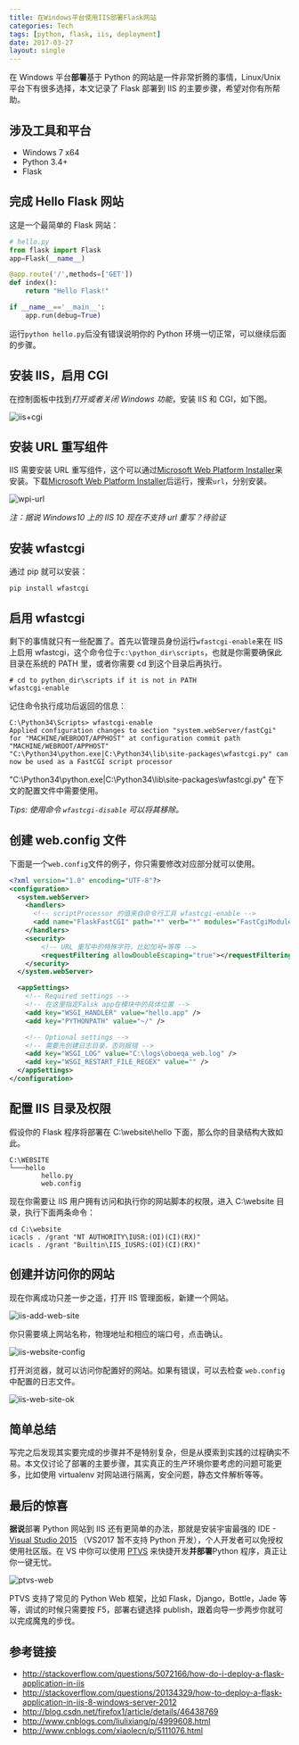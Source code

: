 ```yaml
---
title: 在Windows平台使用IIS部署Flask网站
categories: Tech
tags: [python, flask, iis, deployment]
date: 2017-03-27
layout: single
---
```


在 Windows 平台**部署**基于 Python 的网站是一件非常折腾的事情，Linux/Unix 平台下有很多选择，本文记录了 Flask 部署到 IIS 的主要步骤，希望对你有所帮助。

<!-- more -->

## 涉及工具和平台

- Windows 7 x64
- Python 3.4+
- Flask

## 完成 Hello Flask 网站

这是一个最简单的 Flask 网站：

```python
# hello.py
from flask import Flask
app=Flask(__name__)

@app.route('/',methods=['GET'])
def index():
    return "Hello Flask!"

if __name__=='__main__':
    app.run(debug=True)
```

运行`python hello.py`后没有错误说明你的 Python 环境一切正常，可以继续后面的步骤。

## 安装 IIS，启用 CGI

在控制面板中找到*打开或者关闭 Windows 功能*，安装 IIS 和 CGI，如下图。

![iis+cgi](https://tobyqin.github.io/images/iis+cgi.png)

## 安装 URL 重写组件

IIS 需要安装 URL 重写组件，这个可以通过[Microsoft Web Platform Installer](https://www.microsoft.com/web/downloads/platform.aspx)来安装。下载[Microsoft Web Platform Installer](https://www.microsoft.com/web/downloads/platform.aspx)后运行，搜索`url`，分别安装。

![wpi-url](https://tobyqin.github.io/images/wpi-url.png)

_注：据说 Windows10 上的 IIS 10 现在不支持 url 重写？待验证_

## 安装 wfastcgi

通过 pip 就可以安装：

```
pip install wfastcgi
```

## 启用 wfastcgi

剩下的事情就只有一些配置了。首先以管理员身份运行`wfastcgi-enable`来在 IIS 上启用 wfastcgi，这个命令位于`c:\python_dir\scripts`，也就是你需要确保此目录在系统的 PATH 里，或者你需要 cd 到这个目录后再执行。

```shell
# cd to python_dir\scripts if it is not in PATH
wfastcgi-enable
```

记住命令执行成功后返回的信息：

```
C:\Python34\Scripts> wfastcgi-enable
Applied configuration changes to section "system.webServer/fastCgi" for "MACHINE/WEBROOT/APPHOST" at configuration commit path "MACHINE/WEBROOT/APPHOST"
"C:\Python34\python.exe|C:\Python34\lib\site-packages\wfastcgi.py" can now be used as a FastCGI script processor
```

"C:\Python34\python.exe|C:\Python34\lib\site-packages\wfastcgi.py" 在下文的配置文件中需要使用。

_Tips: 使用命令 `wfastcgi-disable` 可以将其移除。_

## 创建 web.config 文件

下面是一个`web.config`文件的例子，你只需要修改对应部分就可以使用。

```xml
<?xml version="1.0" encoding="UTF-8"?>
<configuration>
  <system.webServer>
    <handlers>
      <!-- scriptProcessor 的值来自命令行工具 wfastcgi-enable -->
      <add name="FlaskFastCGI" path="*" verb="*" modules="FastCgiModule" scriptProcessor="C:\Python34\python.exe|C:\Python34\lib\site-packages\wfastcgi.py" resourceType="Unspecified" requireAccess="Script" />
    </handlers>
    <security>
        <!-- URL 重写中的特殊字符，比如加号+等等 -->
        <requestFiltering allowDoubleEscaping="true"></requestFiltering>
    </security>
  </system.webServer>

  <appSettings>
    <!-- Required settings -->
    <!-- 在这里指定Falsk app在模块中的具体位置 -->
    <add key="WSGI_HANDLER" value="hello.app" />
    <add key="PYTHONPATH" value="~/" />

    <!-- Optional settings -->
    <!-- 需要先创建日志目录，否则报错 -->
    <add key="WSGI_LOG" value="C:\logs\oboeqa_web.log" />
    <add key="WSGI_RESTART_FILE_REGEX" value="" />
  </appSettings>
</configuration>
```

## 配置 IIS 目录及权限

假设你的 Flask 程序将部署在 C:\website\hello 下面，那么你的目录结构大致如此。

```
C:\WEBSITE
└───hello
        hello.py
        web.config
```

现在你需要让 IIS 用户拥有访问和执行你的网站脚本的权限，进入 C:\website 目录，执行下面两条命令：

```
cd C:\website
icacls . /grant "NT AUTHORITY\IUSR:(OI)(CI)(RX)"
icacls . /grant "Builtin\IIS_IUSRS:(OI)(CI)(RX)"
```

## 创建并访问你的网站

现在你离成功只差一步之遥，打开 IIS 管理面板，新建一个网站。

![iis-add-web-site](https://tobyqin.github.io/images/iis-add-web-site.png)

你只需要填上网站名称，物理地址和相应的端口号，点击确认。

![iis-website-config](https://tobyqin.github.io/images/iis-website-config.png)

打开浏览器，就可以访问你配置好的网站。如果有错误，可以去检查 `web.config` 中配置的日志文件。

![iis-web-site-ok](https://tobyqin.github.io/images/iis-web-site-ok.png)

## 简单总结

写完之后发现其实要完成的步骤并不是特别复杂，但是从摸索到实践的过程确实不易。本文仅讨论了部署的主要步骤，其实真正的生产环境你要考虑的问题可能更多，比如使用 virtualenv 对网站进行隔离，安全问题，静态文件解析等等。

## 最后的惊喜

**据说**部署 Python 网站到 IIS 还有更简单的办法，那就是安装宇宙最强的 IDE - [Visual Studio 2015](https://www.visualstudio.com/) （VS2017 暂不支持 Python 开发），个人开发者可以免授权使用社区版。在 VS 中你可以使用 [PTVS](https://microsoft.github.io/PTVS/) 来快捷开发**并部署**Python 程序，真正让你一键无忧。

![ptvs-web](https://tobyqin.github.io/images/ptvs-web.png)

PTVS 支持了常见的 Python Web 框架，比如 Flask，Django，Bottle，Jade 等等，调试的时候只需要按 F5，部署右键选择 publish，跟着向导一步两步你就可以完成魔鬼的步伐。

## 参考链接

- http://stackoverflow.com/questions/5072166/how-do-i-deploy-a-flask-application-in-iis
- http://stackoverflow.com/questions/20134329/how-to-deploy-a-flask-application-in-iis-8-windows-server-2012
- http://blog.csdn.net/firefox1/article/details/46438769
- http://www.cnblogs.com/liulixiang/p/4999608.html
- http://www.cnblogs.com/xiaolecn/p/5111076.html
